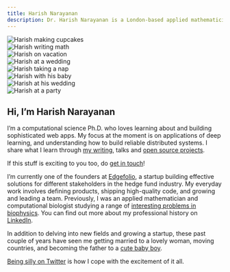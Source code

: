 ```yaml
---
title: Harish Narayanan
description: Dr. Harish Narayanan is a London-based applied mathematician, computational biologist and maker of fine web applications.
---
```


<div class="pure-g">
  <div class="pure-u-1 pure-u-sm-1-2 pure-u-md-1-3 pure-u-xl-1-4 pure-hidden-xs pure-hidden-sm">
    <img class="pure-img" src="/images/photos/harish-martina-cupcakes.jpg" alt="Harish making cupcakes">
  </div>
  <div class="pure-u-1 pure-u-sm-1-2 pure-u-md-1-3 pure-u-xl-1-4 pure-hidden-xs pure-hidden-sm">
    <img class="pure-img" src="/images/photos/harish-eivind-math.jpg" alt="Harish writing math">
  </div>
  <div class="pure-u-1 pure-u-sm-1-2 pure-u-md-1-3 pure-u-xl-1-4 pure-hidden-xs pure-hidden-sm pure-hidden-md pure-hidden-lg">
    <img class="pure-img" src="/images/photos/harish-martina-malaysia.jpg" alt="Harish on vacation">
  </div>
  <div class="pure-u-1 pure-u-sm-1-2 pure-u-md-1-3 pure-u-xl-1-4 pure-hidden-xs pure-hidden-sm pure-hidden-md pure-hidden-lg">
    <img class="pure-img" src="/images/photos/harish-varun-anju-wedding.jpg" alt="Harish at a wedding">
  </div>
  <div class="pure-u-1 pure-u-sm-1-2 pure-u-md-1-3 pure-u-xl-1-4 pure-hidden-xs">
    <img class="pure-img" src="/images/photos/harish-sleeping.jpg" alt="Harish taking a nap">
  </div>
  <div class="pure-u-1 pure-u-sm-1-2 pure-u-md-1-3 pure-u-xl-1-4 pure-hidden-xs">
    <img class="pure-img" src="/images/photos/harish-hugo-young.jpg" alt="Harish with his baby">
  </div>
  <div class="pure-u-1 pure-u-sm-1-2 pure-u-md-1-3 pure-u-xl-1-4 pure-hidden-xs">
    <img class="pure-img" src="/images/photos/harish-martina-wedding.jpg" alt="Harish at his wedding">
  </div>
  <div class="pure-u-1 pure-u-sm-1-2 pure-u-md-1-3 pure-u-xl-1-4">
    <img class="pure-img" src="/images/photos/harish-at-mollys.jpg" alt="Harish at a party">
  </div>
</div>
<div class="container">
  <article>
    <h1 id="main-description">Hi, I’m Harish Narayanan</h1>
    <p>I’m a computational science Ph.D. who loves learning about and building sophisticated web apps. My focus at the moment is on applications of deep learning, and understanding how to build reliable distributed systems. I share what I learn through <a href="/writing/">my writing</a>, talks and <a href="/projects/">open source projects</a>.</p>
    <p>If this stuff is exciting to you too, do <a href="mailto:mail@harishnarayanan.org">get in touch</a>!</p>
    <p>I’m currently one of the founders at <a href="https://edgefolio.com/">Edgefolio</a>, a startup building effective solutions for different stakeholders in the hedge fund industry. My everyday work involves defining products, shipping high-quality code, and growing and leading a team. Previously, I was an applied mathematician and computational biologist studying a range of <a href="/research/">interesting problems in biophysics</a>. You can find out more about my professional history on <a href="https://www.linkedin.com/in/drharishnarayanan">LinkedIn</a>.</p>
    <p>In addition to delving into new fields and growing a startup, these past couple of years have seen me getting married to a lovely woman, moving countries, and becoming the father to a <a href="https://narayanan.co/">cute baby boy</a>.</p>
    <p><a href="https://twitter.com/copingbear">Being silly on Twitter</a> is how I cope with the excitement of it all.</p>
  </article>
</div>
